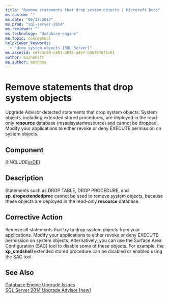 ```yaml
---
title: "Remove statements that drop system objects | Microsoft Docs"
ms.custom: ""
ms.date: "06/13/2017"
ms.prod: "sql-server-2014"
ms.reviewer: ""
ms.technology: "database-engine"
ms.topic: conceptual
helpviewer_keywords: 
  - "drop system objects [SQL Server]"
ms.assetid: cdfc3c50-c801-4039-a4bf-b35f876f1c61
author: mashamsft
ms.author: mathoma
---
```

# Remove statements that drop system objects
  Upgrade Advisor detected statements that drop system objects. System objects, including extended stored procedures, are deployed in the read-only **resource** database (mssqlsystemresource) and cannot be dropped. Modify your applications to either revoke or deny EXECUTE permission on system objects.  
  
## Component  
 [!INCLUDE[ssDE](../../includes/ssde-md.md)]  
  
## Description  
 Statements such as DROP TABLE, DROP PROCEDURE, and **sp_dropextendedproc** cannot be used to remove system objects, because these objects are deployed in the read-only **resource** database.  
  
## Corrective Action  
 Remove all statements that try to drop system objects from your applications. Modify your applications to either revoke or deny EXECUTE permission on system objects. Alternatively, you can use the Surface Area Configuration (SAC) tool to disable some of these objects. For example, the **xp_cmdshell** extended stored procedure can be disabled or enabled using the SAC tool.  
  
## See Also  
 [Database Engine Upgrade Issues](../../../2014/sql-server/install/database-engine-upgrade-issues.md)   
 [SQL Server 2014 Upgrade Advisor &#91;new&#93;](sql-server-2014-upgrade-advisor.md)  
  
  
